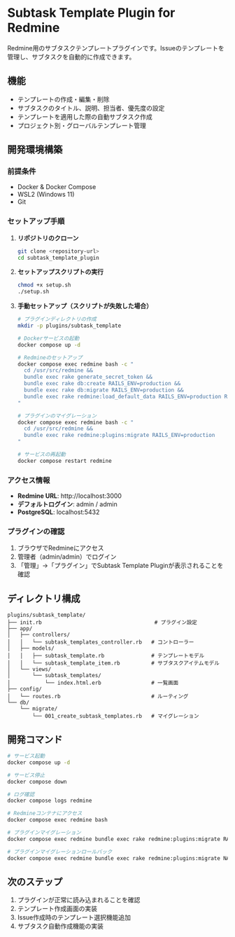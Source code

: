 # Subtask Template Plugin for Redmine

Redmine用のサブタスクテンプレートプラグインです。Issueのテンプレートを管理し、サブタスクを自動的に作成できます。

## 機能

- テンプレートの作成・編集・削除
- サブタスクのタイトル、説明、担当者、優先度の設定
- テンプレートを適用した際の自動サブタスク作成
- プロジェクト別・グローバルテンプレート管理

## 開発環境構築

### 前提条件

- Docker & Docker Compose
- WSL2 (Windows 11)
- Git

### セットアップ手順

1. **リポジトリのクローン**
   ```bash
   git clone <repository-url>
   cd subtask_template_plugin
   ```

2. **セットアップスクリプトの実行**
   ```bash
   chmod +x setup.sh
   ./setup.sh
   ```

3. **手動セットアップ（スクリプトが失敗した場合）**
   ```bash
   # プラグインディレクトリの作成
   mkdir -p plugins/subtask_template
   
   # Dockerサービスの起動
   docker compose up -d
   
   # Redmineのセットアップ
   docker compose exec redmine bash -c "
     cd /usr/src/redmine &&
     bundle exec rake generate_secret_token &&
     bundle exec rake db:create RAILS_ENV=production &&
     bundle exec rake db:migrate RAILS_ENV=production &&
     bundle exec rake redmine:load_default_data RAILS_ENV=production REDMINE_LANG=ja
   "
   
   # プラグインのマイグレーション
   docker compose exec redmine bash -c "
     cd /usr/src/redmine &&
     bundle exec rake redmine:plugins:migrate RAILS_ENV=production
   "
   
   # サービスの再起動
   docker compose restart redmine
   ```

### アクセス情報

- **Redmine URL**: http://localhost:3000
- **デフォルトログイン**: admin / admin
- **PostgreSQL**: localhost:5432

### プラグインの確認

1. ブラウザでRedmineにアクセス
2. 管理者（admin/admin）でログイン
3. 「管理」→「プラグイン」でSubtask Template Pluginが表示されることを確認

## ディレクトリ構成

```
plugins/subtask_template/
├── init.rb                                    # プラグイン設定
├── app/
│   ├── controllers/
│   │   └── subtask_templates_controller.rb   # コントローラー
│   ├── models/
│   │   ├── subtask_template.rb               # テンプレートモデル
│   │   └── subtask_template_item.rb          # サブタスクアイテムモデル
│   └── views/
│       └── subtask_templates/
│           └── index.html.erb                # 一覧画面
├── config/
│   └── routes.rb                             # ルーティング
└── db/
    └── migrate/
        └── 001_create_subtask_templates.rb   # マイグレーション
```

## 開発コマンド

```bash
# サービス起動
docker compose up -d

# サービス停止
docker compose down

# ログ確認
docker compose logs redmine

# Redmineコンテナにアクセス
docker compose exec redmine bash

# プラグインマイグレーション
docker compose exec redmine bundle exec rake redmine:plugins:migrate RAILS_ENV=production

# プラグインマイグレーションロールバック  
docker compose exec redmine bundle exec rake redmine:plugins:migrate NAME=subtask_template VERSION=0 RAILS_ENV=production
```

## 次のステップ

1. プラグインが正常に読み込まれることを確認
2. テンプレート作成画面の実装
3. Issue作成時のテンプレート選択機能追加
4. サブタスク自動作成機能の実装
